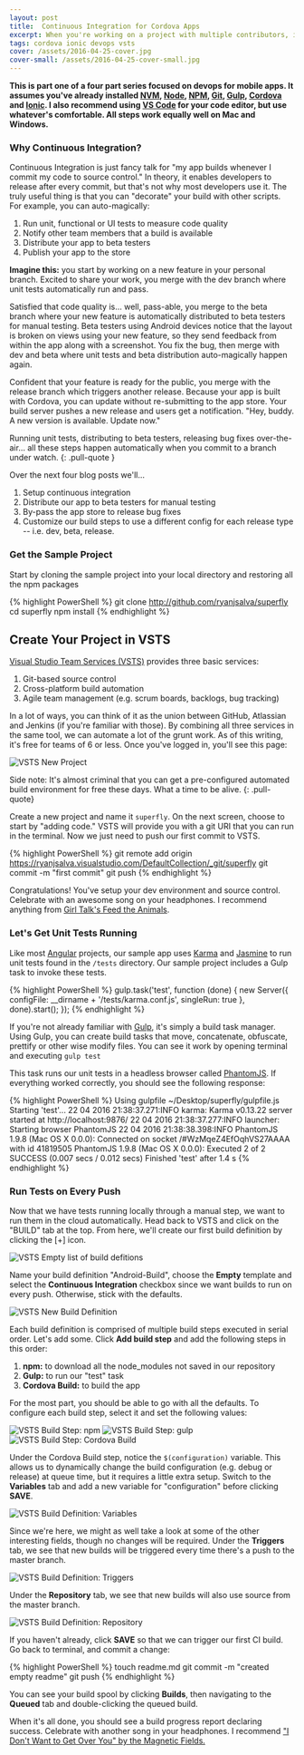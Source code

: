 ```yaml
---
layout: post
title:  Continuous Integration for Cordova Apps
excerpt: When you're working on a project with multiple contributors, it helps to know which commit broke the build... and it helps even more to prevent that commit from ever happening. In the first of a four part series, we'll use continuous integration to run unit tests on every commit and build for Android in the cloud.
tags: cordova ionic devops vsts
cover: /assets/2016-04-25-cover.jpg
cover-small: /assets/2016-04-25-cover-small.jpg
---
```


**This is part one of a four part series focused on devops for mobile apps. It assumes you've already installed [NVM][nvm], [Node][node], [NPM][npm], [Git][git], [Gulp][gulp], [Cordova][cordova] and [Ionic][ionic]. I also recommend using [VS Code][code] for your code editor, but use whatever's comfortable. All steps work equally well on Mac and Windows.**

### Why Continuous Integration?

Continuous Integration is just fancy talk for "my app builds whenever I commit my code to source control." In theory, it enables developers to release after every commit, but that's not why most developers use it. The truly useful thing is that you can "decorate" your build with other scripts. For example, you can auto-magically:

1. Run unit, functional or UI tests to measure code quality
2. Notify other team members that a build is available
3. Distribute your app to beta testers
4. Publish your app to the store


**Imagine this:** you start by working on a new feature in your personal branch. Excited to share your work, you merge with the dev branch where unit tests automatically run and pass. 

Satisfied that code quality is... well, pass-able, you merge to the beta branch where your new feature is automatically distributed to beta testers for manual testing. Beta testers using Android devices notice that the layout is broken on views using your new feature, so they send feedback from within the app along with a screenshot. You fix the bug, then merge with dev and beta where unit tests and beta distribution auto-magically happen again. 

Confident that your feature is ready for the public, you merge with the release branch which triggers another release. Because your app is built with Cordova, you can update without re-submitting to the app store. Your build server pushes a new release and users get a notification. "Hey, buddy. A new version is available. Update now."

Running unit tests, distributing to beta testers, releasing bug fixes over-the-air... all these steps happen automatically when you commit to a branch under watch.
{: .pull-quote }

Over the next four blog posts we'll...

1. Setup continuous integration
2. Distribute our app to beta testers for manual testing
3. By-pass the app store to release bug fixes
4. Customize our build steps to use a different config for each release type -- i.e. dev, beta, release. 

### Get the Sample Project
Start by cloning the sample project into your local directory and restoring all the npm packages

{% highlight PowerShell %}
git clone http://github.com/ryanjsalva/superfly
cd superfly
npm install
{% endhighlight %}

## Create Your Project in VSTS
[Visual Studio Team Services (VSTS)][vsts] provides three basic services:

1. Git-based source control
2. Cross-platform build automation
3. Agile team management (e.g. scrum boards, backlogs, bug tracking)

In a lot of ways, you can think of it as the union between GitHub, Atlassian and Jenkins (if you're familiar with those). By combining all three services in the same tool, we can automate a lot of the grunt work. As of this writing, it's free for teams of 6 or less. Once you've logged in, you'll see this page:

![VSTS New Project](/assets/2016-04-25-vsts-new-project.png)

Side note: It's almost criminal that you can get a pre-configured automated build environment for free these days. What a time to be alive.
{: .pull-quote}

Create a new project and name it `superfly`. On the next screen, choose to start by "adding code." VSTS will provide you with a git URI that you can run in the terminal. Now we just need to push our first commit to VSTS. 

{% highlight PowerShell %}
git remote add origin https://ryanjsalva.visualstudio.com/DefaultCollection/_git/superfly
git commit -m "first commit"
git push
{% endhighlight %}

Congratulations! You've setup your dev environment and source control. Celebrate with an awesome song on your headphones. I recommend anything from [Girl Talk's Feed the Animals][girltalk]. 

### Let's Get Unit Tests Running
Like most [Angular][angular] projects, our sample app uses [Karma][karma] and [Jasmine][jasmine] to run unit tests found in the `/tests` directory. Our sample project includes a Gulp task to invoke these tests. 

{% highlight PowerShell %}
gulp.task('test', function (done) {
  new Server({
    configFile: __dirname + '/tests/karma.conf.js',
    singleRun: true
  }, done).start();
});
{% endhighlight %}

If you're not already familiar with [Gulp][gulp], it's simply a build task manager. Using Gulp, you can create build tasks that move, concatenate, obfuscate, prettify or other wise modify files. You can see it work by opening terminal and executing `gulp test`

This task runs our unit tests in a headless browser called [PhantomJS][phantom]. If everything worked correctly, you should see the following response:

{% highlight PowerShell %}
Using gulpfile ~/Desktop/superfly/gulpfile.js
Starting 'test'...
22 04 2016 21:38:37.271:INFO karma: Karma v0.13.22 server started at http://localhost:9876/
22 04 2016 21:38:37.277:INFO launcher: Starting browser PhantomJS
22 04 2016 21:38:38.398:INFO PhantomJS 1.9.8 (Mac OS X 0.0.0): Connected on socket /#WzMqeZ4EfOqhVS27AAAA with id 41819505
PhantomJS 1.9.8 (Mac OS X 0.0.0): Executed 2 of 2 SUCCESS (0.007 secs / 0.012 secs)
Finished 'test' after 1.4 s
{% endhighlight %}

### Run Tests on Every Push
Now that we have tests running locally through a manual step, we want to run them in the cloud automatically. Head back to VSTS and click on the "BUILD" tab at the top. From here, we'll create our first build definition by clicking the [+] icon.

![VSTS Empty list of build defitions](/assets/2016-04-25-build-definition-empty.png)

Name your build definition "Android-Build", choose the **Empty** template and select the **Continuous Integration** checkbox since we want builds to run on every push. Otherwise, stick with the defaults.

![VSTS New Build Definition](/assets/2016-04-25-build-definition-new.png)

Each build definition is comprised of multiple build steps executed in serial order. Let's add some. Click **Add build step** and add the following steps in this order:

1. **npm:** to download all the node_modules not saved in our repository
2. **Gulp:** to run our "test" task
3. **Cordova Build:** to build the app

For the most part, you should be able to go with all the defaults. To configure each build step, select it and set the following values:

![VSTS Build Step: npm](/assets/2016-04-25-build-step-npm.png)
![VSTS Build Step: gulp](/assets/2016-04-25-build-step-gulp.png)
![VSTS Build Step: Cordova Build](/assets/2016-04-25-build-step-cordova.png)

Under the Cordova Build step, notice the `$(configuration)` variable. This allows us to dynamically change the build configuration (e.g. debug or release) at queue time, but it requires a little extra setup. Switch to the **Variables** tab and add a new variable for "configuration" before clicking **SAVE**.

![VSTS Build Definition: Variables](/assets/2016-04-25-build-definition-variables.png)

Since we're here, we might as well take a look at some of the other interesting fields, though no changes will be required. Under the **Triggers** tab, we see that new builds will be triggered every time there's a push to the master branch.

![VSTS Build Definition: Triggers](/assets/2016-04-25-build-definition-triggers.png)

Under the **Repository** tab, we see that new builds will also use source from the master branch.

![VSTS Build Definition: Repository](/assets/2016-04-25-build-definition-repository.png)

If you haven't already, click **SAVE** so that we can trigger our first CI build. Go back to terminal, and commit a change:

{% highlight PowerShell %}
touch readme.md
git commit -m "created empty readme"
git push
{% endhighlight %}

You can see your build spool by clicking **Builds**, then navigating to the **Queued** tab and double-clicking the queued build.

When it's all done, you should see a build progress report declaring success. Celebrate with another song in your headphones. I recommend ["I Don't Want to Get Over You" by the Magnetic Fields.][magnetic]


[nvm]: https://nvm.sh
[node]: https://nodejs.org/ 
[npm]: https://www.npmjs.com/
[git]: https://git-scm.com/
[cordova]: https://cordova.apache.org
[ionic]: https://ionicframework.com
[code]: http://code.visualstudio.com
[vsts]: https://www.visualstudio.com/en-us/products/visual-studio-team-services-vs.aspx
[angular]: https://angularjs.org
[girltalk]: https://soundcloud.com/burtonsnowgod/girl-talk-feed-the-animals-1
[karma]: https://karma-runner.github.io/
[jasmine]: http://jasmine.github.io/
[phantom]: https://phantomjs.org/
[gulp]: https://gulpjs.com
[magnetic]: https://www.youtube.com/watch?v=WVEhNHIzJec